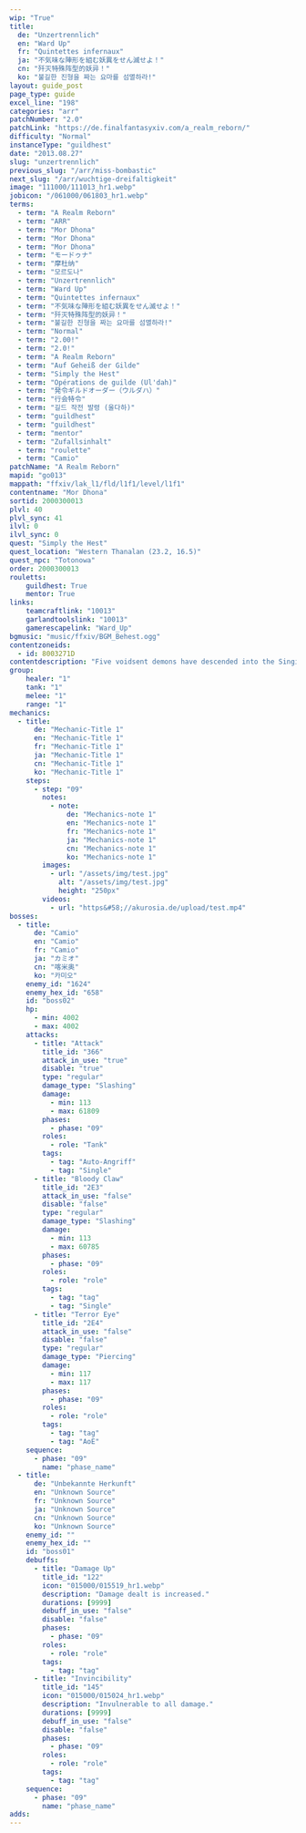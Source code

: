 ```yaml
---
wip: "True"
title:
  de: "Unzertrennlich"
  en: "Ward Up"
  fr: "Quintettes infernaux"
  ja: "不気味な陣形を組む妖異をせん滅せよ！"
  cn: "歼灭特殊阵型的妖异！"
  ko: "불길한 진형을 짜는 요마를 섬멸하라!"
layout: guide_post
page_type: guide
excel_line: "198"
categories: "arr"
patchNumber: "2.0"
patchLink: "https://de.finalfantasyxiv.com/a_realm_reborn/"
difficulty: "Normal"
instanceType: "guildhest"
date: "2013.08.27"
slug: "unzertrennlich"
previous_slug: "/arr/miss-bombastic"
next_slug: "/arr/wuchtige-dreifaltigkeit"
image: "111000/111013_hr1.webp"
jobicon: "/061000/061803_hr1.webp"
terms:
  - term: "A Realm Reborn"
  - term: "ARR"
  - term: "Mor Dhona"
  - term: "Mor Dhona"
  - term: "Mor Dhona"
  - term: "モードゥナ"
  - term: "摩杜纳"
  - term: "모르도나"
  - term: "Unzertrennlich"
  - term: "Ward Up"
  - term: "Quintettes infernaux"
  - term: "不気味な陣形を組む妖異をせん滅せよ！"
  - term: "歼灭特殊阵型的妖异！"
  - term: "불길한 진형을 짜는 요마를 섬멸하라!"
  - term: "Normal"
  - term: "2.00!"
  - term: "2.0!"
  - term: "A Realm Reborn"
  - term: "Auf Geheiß der Gilde"
  - term: "Simply the Hest"
  - term: "Opérations de guilde (Ul'dah)"
  - term: "発令ギルドオーダー（ウルダハ）"
  - term: "行会特令"
  - term: "길드 작전 발령 (울다하)"
  - term: "guildhest"
  - term: "guildhest"
  - term: "mentor"
  - term: "Zufallsinhalt"
  - term: "roulette"
  - term: "Camio"
patchName: "A Realm Reborn"
mapid: "go013"
mappath: "ffxiv/lak_l1/fld/l1f1/level/l1f1"
contentname: "Mor Dhona"
sortid: 2000300013
plvl: 40
plvl_sync: 41
ilvl: 0
ilvl_sync: 0
quest: "Simply the Hest"
quest_location: "Western Thanalan (23.2, 16.5)"
quest_npc: "Totonowa"
order: 2000300013
rouletts:
    guildhest: True
    mentor: True
links:
    teamcraftlink: "10013"
    garlandtoolslink: "10013"
    gamerescapelink: "Ward_Up"
bgmusic: "music/ffxiv/BGM_Behest.ogg"
contentzoneids:
  - id: 8003271D
contentdescription: "Five voidsent demons have descended into the Singing Shards, devouring the souls of any and all who cross their path. Early attempts at slaying the creatures have all ended in failure, for as long as one survives, it will continuously summon the fallen back to its side.<br/><br/><br/><br/>If a party were able to somehow time the killing blows necessary to fell all five of the creatures at once, victory may be possible. However, the demons will try and stop this by employing a combination of complex battle formations to thwart their pursuers' plans."
group:
    healer: "1"
    tank: "1"
    melee: "1"
    range: "1"
mechanics:
  - title:
      de: "Mechanic-Title 1"
      en: "Mechanic-Title 1"
      fr: "Mechanic-Title 1"
      ja: "Mechanic-Title 1"
      cn: "Mechanic-Title 1"
      ko: "Mechanic-Title 1"
    steps:
      - step: "09"
        notes:
          - note:
              de: "Mechanics-note 1"
              en: "Mechanics-note 1"
              fr: "Mechanics-note 1"
              ja: "Mechanics-note 1"
              cn: "Mechanics-note 1"
              ko: "Mechanics-note 1"
        images:
          - url: "/assets/img/test.jpg"
            alt: "/assets/img/test.jpg"
            height: "250px"
        videos:
          - url: "https&#58;//akurosia.de/upload/test.mp4"
bosses:
  - title:
      de: "Camio"
      en: "Camio"
      fr: "Camio"
      ja: "カミオ"
      cn: "喀米奥"
      ko: "카미오"
    enemy_id: "1624"
    enemy_hex_id: "658"
    id: "boss02"
    hp:
      - min: 4002
      - max: 4002
    attacks:
      - title: "Attack"
        title_id: "366"
        attack_in_use: "true"
        disable: "true"
        type: "regular"
        damage_type: "Slashing"
        damage:
          - min: 113
          - max: 61809
        phases:
          - phase: "09"
        roles:
          - role: "Tank"
        tags:
          - tag: "Auto-Angriff"
          - tag: "Single"
      - title: "Bloody Claw"
        title_id: "2E3"
        attack_in_use: "false"
        disable: "false"
        type: "regular"
        damage_type: "Slashing"
        damage:
          - min: 113
          - max: 60785
        phases:
          - phase: "09"
        roles:
          - role: "role"
        tags:
          - tag: "tag"
          - tag: "Single"
      - title: "Terror Eye"
        title_id: "2E4"
        attack_in_use: "false"
        disable: "false"
        type: "regular"
        damage_type: "Piercing"
        damage:
          - min: 117
          - max: 117
        phases:
          - phase: "09"
        roles:
          - role: "role"
        tags:
          - tag: "tag"
          - tag: "AoE"
    sequence:
      - phase: "09"
        name: "phase_name"
  - title:
      de: "Unbekannte Herkunft"
      en: "Unknown Source"
      fr: "Unknown Source"
      ja: "Unknown Source"
      cn: "Unknown Source"
      ko: "Unknown Source"
    enemy_id: ""
    enemy_hex_id: ""
    id: "boss01"
    debuffs:
      - title: "Damage Up"
        title_id: "122"
        icon: "015000/015519_hr1.webp"
        description: "Damage dealt is increased."
        durations: [9999]
        debuff_in_use: "false"
        disable: "false"
        phases:
          - phase: "09"
        roles:
          - role: "role"
        tags:
          - tag: "tag"
      - title: "Invincibility"
        title_id: "145"
        icon: "015000/015024_hr1.webp"
        description: "Invulnerable to all damage."
        durations: [9999]
        debuff_in_use: "false"
        disable: "false"
        phases:
          - phase: "09"
        roles:
          - role: "role"
        tags:
          - tag: "tag"
    sequence:
      - phase: "09"
        name: "phase_name"
adds:
---
```


